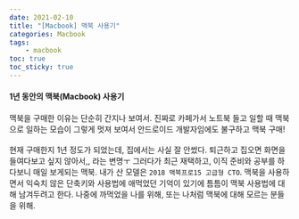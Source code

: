 ```yaml
---
date: 2021-02-10
title: "[Macbook] 맥북 사용기"
categories: Macbook
tags:
    - macbook
toc: true
toc_sticky: true
---
```

#### 1년 동안의 맥북(Macbook) 사용기

맥북을 구매한 이유는 단순히 간지나 보여서. 진짜로 카페가서 노트북 들고 일할 때 맥북으로 일하는 모습이 그렇게 멋져 보여서 안드로이드 개발자임에도 불구하고 맥북 구매!  
&nbsp;  
현재 구매한지 1년 정도가 되었는데, 집에서는 사실 잘 안썼다. 퇴근하고 집오면 화면을 들여다보고 싶지 않아서,, 라는 변명ㅜ 그러다가 최근 재택하고, 이직 준비와 공부를 하다보니 매일 보게되는 맥북. 내가 산 모델은 `2018 맥북프로15 고급형 CTO`. 맥북을 사용하면서 익숙치 않은 단축키와 사용법에 애먹었던 기억이 있기에 틈틈이 맥북 사용법에 대해 남겨두려고 한다. 나중에 까먹었을 나를 위해, 또는 나처럼 맥북에 대해 모르는 분들을 위해.

